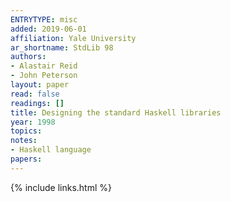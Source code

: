 ```yaml
---
ENTRYTYPE: misc
added: 2019-06-01
affiliation: Yale University
ar_shortname: StdLib 98
authors:
- Alastair Reid
- John Peterson
layout: paper
read: false
readings: []
title: Designing the standard Haskell libraries
year: 1998
topics:
notes:
- Haskell language
papers:
---
```


{% include links.html %}
